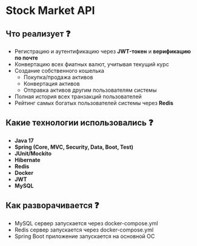 # Stock Market API

## Что реализует :question:

+ Регистрацию и аутентификацию через **JWT-токен** и **верификацию по почте**
+ Конвертацию всех фиатных валют, учитывая текущий курс
+ Создание собственного кошелька
  + Покупка/продажа активов
  + Конвертация активов
  + Отправка активов другим пользователям системы
+ Полная история всех транзакций пользователей
+ Рейтинг самых богатых пользователей системы через **Redis**

## Какие технологии использовались :question:

+ **Java 17**
+ **Spring (Core, MVC, Security, Data, Boot, Test)**
+ **JUnit/Mockito**
+ **Hibernate**
+ **Redis**
+ **Docker**
+ **JWT**
+ **MySQL**

## Как разворачивается :question:

+ MySQL сервер запускается через docker-compose.yml
+ Redis сервер запускается через docker-compose.yml
+ Spring Boot приложение запускается на основной ОС
